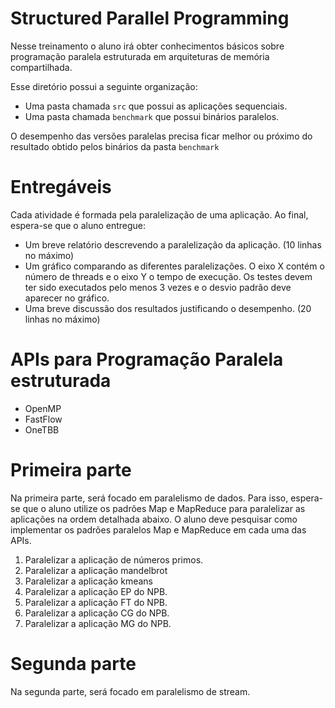 # Structured Parallel Programming

Nesse treinamento o aluno irá obter conhecimentos básicos sobre programação paralela estruturada em arquiteturas de memória compartilhada.

Esse diretório possui a seguinte organização:

- Uma pasta chamada `src` que possui as aplicações sequenciais.
- Uma pasta chamada `benchmark` que possui binários paralelos.

O desempenho das versões paralelas precisa ficar melhor ou próximo do resultado obtido pelos binários da pasta `benchmark`

# Entregáveis

Cada atividade é formada pela paralelização de uma aplicação. Ao final, espera-se que o aluno entregue:
- Um breve relatório descrevendo a paralelização da aplicação. (10 linhas no máximo)
- Um gráfico comparando as diferentes paralelizações. O eixo X contém o número de threads e o eixo Y o tempo de execução. Os testes devem ter sido executados pelo menos 3 vezes e o desvio padrão deve aparecer no gráfico.
- Uma breve discussão dos resultados justificando o desempenho. (20 linhas no máximo)

# APIs para Programação Paralela estruturada
- OpenMP
- FastFlow
- OneTBB

# Primeira parte

Na primeira parte, será focado em paralelismo de dados. Para isso, espera-se que o aluno utilize os padrões Map e MapReduce para paralelizar as aplicações na ordem detalhada abaixo. O aluno deve pesquisar como implementar os padrões paralelos Map e MapReduce em cada uma das APIs. 

1. Paralelizar a aplicação de números primos.
2. Paralelizar a aplicação mandelbrot
3. Paralelizar a aplicação kmeans
4. Paralelizar a aplicação EP do NPB.
5. Paralelizar a aplicação FT do NPB.
6. Paralelizar a aplicação CG do NPB.
7. Paralelizar a aplicação MG do NPB.


# Segunda parte

Na segunda parte, será focado em paralelismo de stream.
